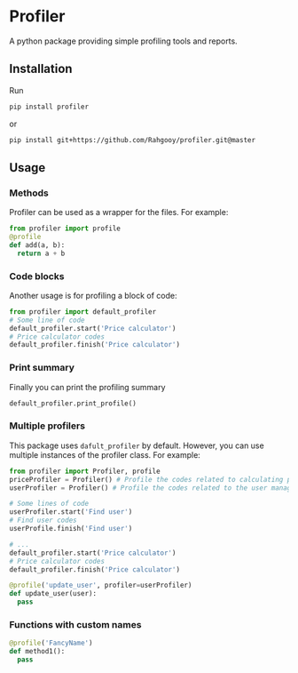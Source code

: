 # Profiler

A python package providing simple profiling tools and reports.

## Installation

Run

```bash
pip install profiler
```

or

```bash
pip install git+https://github.com/Rahgooy/profiler.git@master
```

## Usage

### Methods

Profiler can be used as a wrapper for the files. For example:

```python
from profiler import profile
@profile
def add(a, b):
  return a + b
```

### Code blocks

Another usage is for profiling a block of code:

```python
from profiler import default_profiler
# Some line of code
default_profiler.start('Price calculator')
# Price calculator codes
default_profiler.finish('Price calculator')
```

### Print summary

Finally you can print the profiling summary

```python
default_profiler.print_profile()
```

### Multiple profilers

This package uses `dafult_profiler` by default. However, you can use multiple instances of the profiler class.
For example:

```python
from profiler import Profiler, profile
priceProfiler = Profiler() # Profile the codes related to calculating price
userProfiler = Profiler() # Profile the codes related to the user management

# Some lines of code
userProfiler.start('Find user')
# Find user codes
userProfile.finish('Find user')

# ...
default_profiler.start('Price calculator')
# Price calculator codes
default_profiler.finish('Price calculator')

@profile('update_user', profiler=userProfiler)
def update_user(user):
  pass
```

### Functions with custom names

```python
@profile('FancyName')
def method1():
  pass
```
